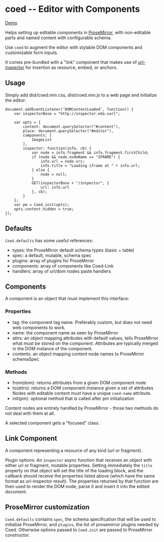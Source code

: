 coed -- Editor with Components
==============================

[Demo](https://kapouer.github.io/coed/demo/index.html)

Helps setting up editable components in [ProseMirror](https://prosemirror.net),
with non-editable parts and named content with configurable schema.

Use `coed` to augment the editor with stylable DOM components and customizable
form inputs.

It comes pre-bundled with a "link" component that makes use of
[url-inspector](https://github.com/kapouer/url-inspector) for
insertion as resource, embed, or anchors.


Usage
-----

Simply add dist/coed.min.css, dist/coed.min.js to a web page and initialize the editor:

```
document.addEventListener('DOMContentLoaded', function() {
	var inspectorBase = "http://inspector.eda.sarl";

	var opts = {
		content: document.querySelector("#content"),
		place: document.querySelector("#editor"),
		components: [
			ImageList
		],
		inspector: function(info, cb) {
			var node = info.fragment && info.fragment.firstChild;
			if (node && node.nodeName == "IFRAME") {
				info.url = node.src;
				info.title = "Loading iframe at " + info.url;
			} else {
				node = null;
			}
			GET(inspectorBase + "/inspector", {
				url: info.url
			}, cb);
		}
	};
	var pm = Coed.init(opts);
	opts.content.hidden = true;
});
```

Defaults
--------

`Coed.defaults` has some useful references:

- types: the ProseMirror default schema types (basic + table)
- spec: a default, mutable, schema spec
- plugins: array of plugins for ProseMirror
- components: array of components like Coed-Link
- handlers: array of url/dom nodes paste handlers


Components
----------

A component is an object that must implement this interface:

### Properties

- tag: the component tag name. Preferably custom, but does not need web components to work.
- name: the component name as seen by ProseMirror
- attrs: an object mapping attributes with default values, tells ProseMirror what must be stored on the component.
  Attributes are typically merged in the DOM instance of the component.
- contents: an object mapping content node names to ProseMirror schemaSpec

### Methods

- from(dom): returns attributes from a given DOM component node
- to(attrs): returns a DOM component instance given a set of attributes
  Nodes with editable content must have a unique `coed-name` attribute.
- init(pm): optional method that is called after pm initialization

Content nodes are entirely handled by ProseMirror - those two methods do not deal
with them at all.

A selected component gets a "focused" class.


Link Component
--------------

A component representing a resource of any kind (url or fragment).

Plugin options:
An `inspector` async function that receives an object with either url or fragment,
mutable properties.
Setting immediately the `title` property on that object will set the title of the
loading block, and the callback should receive the properties listed above
(which have the same format as url-inspector result).
The properties returned by that function are then used to render the DOM node,
parse it and insert it into the edited document.


ProseMirror customization
-------------------------

`Coed.defaults` contains `spec`, the schema specification that will be used to
initialize ProseMirror, and `plugins`, the list of prosemirror plugins needed
by Coed. Otherwise options passed to `Coed.init` are passed to ProseMirror
constructor.


